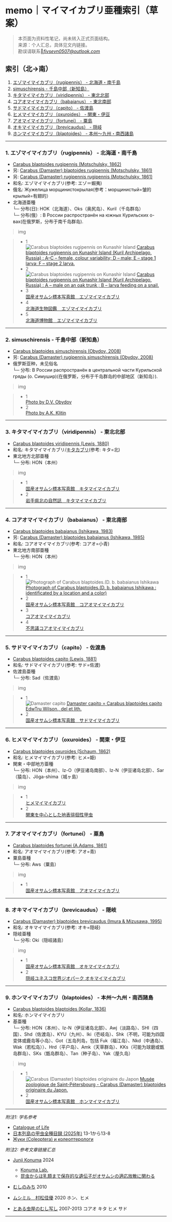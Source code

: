 # memo｜マイマイカブリ亜種索引（草案）

> 本页面为资料性笔记，尚未转入正式页面结构。  
> 来源：个人汇总，具体见文内链接。  
> 勘误请联系📧*[fivsevn0507@outlook.com](mailto:fivsevn0507@outlook.com)*

## 索引（北→南）

1. [エゾマイマイカブリ（rugipennis） - 北海道・南千島](#1-エゾマイマイカブリrugipennis--北海道南千島)
2. [simuschirensis - 千島中部（新知島）](#2-simuschirensis--千島中部新知島)
3. [キタマイマイカブリ（viridipennis） - 東北北部](#3-キタマイマイカブリviridipennis--東北北部)
4. [コアオマイマイカブリ（babaianus） - 東北南部](#4-コアオマイマイカブリbabaianus--東北南部)
5. [サドマイマイカブリ（capito） - 佐渡島](#5-サドマイマイカブリcapito--佐渡島)
6. [ヒメマイマイカブリ（oxuroides） - 関東・伊豆](#6-ヒメマイマイカブリoxuroides--関東伊豆)
7. [アオマイマイカブリ（fortunei） - 粟島](#7-アオマイマイカブリfortunei--粟島)
8. [オキマイマイカブリ（brevicaudus） - 隠岐](#8-オキマイマイカブリbrevicaudus--隠岐)
9. [ホンマイマイカブリ（blaptoides） - 本州～九州・南西諸島](#9-ホンマイマイカブリblaptoides--本州九州南西諸島)

---

### 1. エゾマイマイカブリ（rugipennis） - 北海道・南千島
- [Carabus blaptoides rugipennis (Motschulsky, 1862)](https://www.catalogueoflife.org/data/taxon/8LJJX)
- 另: [Carabus (Damaster) blaptoides rugipennis (Motschulsky, 1861)](https://japanesebeetles.jimdofree.com/目録/6-オサムシ科/6-3-オサムシ亜科/)
- 另: [Carabus (Damaster) rugipennis rugipennis (Motschulsky, 1861)](https://www.zin.ru/Animalia/coleoptera/rus/carab29.htm)
- 和名: エゾマイマイカブリ(参考: エゾ＝蝦夷)
- 俄名: Жужелица морщинистокрылая(参考：морщинистый=皱的 крылый=有翅的）
- 北海道亜種  
└─ 分布(日): HOK（北海道）、Oks（奥尻岛）、Kuril（千岛群岛）  
└─ 分布(俄）: В России распространён на южных Курильских о-вах(在俄罗斯，分布于南千岛群岛).  

> img

> - 1    
> ![Carabus blaptoides rugipennis on Kunashir Island](https://upload.wikimedia.org/wikipedia/commons/f/ff/Habitus_of_Carabus_blaptoides_rugipennis.png)
> [Carabus blaptoides rugipennis on Kunashir Island (Kuril Archipelago, Russia) : A–C – female, colour variability; D – male; E – stage 1 larva; F – stage 2 larva.](https://upload.wikimedia.org/wikipedia/commons/f/ff/Habitus_of_Carabus_blaptoides_rugipennis.png)
> - 2  
> ![Carabus blaptoides rugipennis on Kunashir Island](https://upload.wikimedia.org/wikipedia/commons/thumb/a/aa/Imago_and_larvae_of_Carabus_blaptoides_rugipennis.png/640px-Imago_and_larvae_of_Carabus_blaptoides_rugipennis.png)
> [Carabus blaptoides rugipennis on Kunashir Island (Kuril Archipelago, Russia) : A – male on an oak trunk ; B – larva feeding on a snail.](https://upload.wikimedia.org/wikipedia/commons/thumb/a/aa/Imago_and_larvae_of_Carabus_blaptoides_rugipennis.png/640px-Imago_and_larvae_of_Carabus_blaptoides_rugipennis.png)
> - 3  
> [国産オサムシ標本写真館　エゾマイマイカブリ](https://atoz2000.oiran.org/syasinnkann/hyouhonnsyasinn/sonota/osamusi/koku-osamusi-ezomaimaikaburi.htm)
> - 4  
> [北海道生物図鑑　エゾマイマイカブリ](http://gecko0912.web.fc2.com/HP3/zukan/photo/02a/ezomaimaikaburi.htm)
> - 5  
> [北海道博物館　エゾマイマイカブリ](https://jmapps.ne.jp/hmcollection1/det.html?data_id=9084)

---

### 2. simuschirensis - 千島中部（新知島）
- [Carabus blaptoides simuschirensis (Obydov, 2008)](https://www.catalogueoflife.org/data/taxon/8MHN4)
- 另: [Carabus (Damaster) rugipennis simuschirensis (Obydov, 2008)](https://www.zin.ru/Animalia/coleoptera/rus/carab29.htm)  
- 俄罗斯亚种，未见俗名  
└─ 分布: В России распространён в центральной части Курильской гряды (о. Симушир)(在俄罗斯，分布于千岛群岛的中部地区（新知岛）).  

> img  

> - 1  
> [Photo by  D.V. Obydov](https://www.zin.ru/Animalia/coleoptera/rus/damsimdo.htm)
> - 2  
> [Photo by  A.K. Klitin](https://www.zin.ru/Animalia/coleoptera/rus/damsimkl.htm)

---

### 3. キタマイマイカブリ（viridipennis） - 東北北部
- [Carabus blaptoides viridipennis (Lewis, 1880)](https://www.catalogueoflife.org/data/taxon/8LVKS)
- 和名: キタマイマイカブリ/[キタカブリ](https://japanesebeetles.jimdofree.com/目録/6-オサムシ科/6-3-オサムシ亜科/)(参考: キタ=北)
- 東北地方北部亜種  
└─ 分布: HON（本州）  

> img  

> - 1  
> [国産オサムシ標本写真館　キタマイマイカブリ](https://atoz2000.oiran.org/syasinnkann/hyouhonnsyasinn/sonota/osamusi/koku-osamusi-kitamaimaikaburi.htm)
> - 2  
> [岩手県北の自然誌　キタマイマイカブリ](https://iwate-shizen.com/konchu/kouchu/kitamaimaikaburi/kitamaimaikaburi.html)

---

### 4. コアオマイマイカブリ（babaianus） - 東北南部
- [Carabus blaptoides babaianus (Ishikawa, 1983)](https://www.catalogueoflife.org/data/taxon/8LVKN) 
- 另: [Carabus (Damaster) blaptoides babaianus (Ishikawa, 1985)](https://japanesebeetles.jimdofree.com/目録/6-オサムシ科/6-3-オサムシ亜科/)
- 和名: コアオマイマイカブリ(参考: コアオ=小青)
- 東北地方南部亜種  
└─ 分布: HON（本州）  

> img  

> - 1  
> ![Photograph of Carabus blaptoides.(D. b. babaianus Ishikawa](https://upload.wikimedia.org/wikipedia/commons/thumb/1/1e/Damaster_blaptoides_1.JPG/640px-Damaster_blaptoides_1.JPG)
> [Photograph of Carabus blaptoides.(D. b. babaianus Ishikawa : identificated by a location and a color)](https://upload.wikimedia.org/wikipedia/commons/thumb/1/1e/Damaster_blaptoides_1.JPG/640px-Damaster_blaptoides_1.JPG)
> - 2  
> [国産オサムシ標本写真館　コアオマイマイカブリ](https://atoz2000.oiran.org/syasinnkann/hyouhonnsyasinn/sonota/osamusi/koku-osamusi-koaomaimaikaburi.htm)
> - 3  
> [コアオマイマイカブリ](https://mushinavi.com/navi-insect/data-osa_maimai_koao.htm)
> - 4  
> [不思議コアオマイマイカブリ](http://hopeif.blog.fc2.com/blog-entry-1019.html)

---

### 5. サドマイマイカブリ（capito） - 佐渡島
- [Carabus blaptoides capito (Lewis, 1881)](https://www.catalogueoflife.org/data/taxon/8LVKP)
- 和名: サドマイマイカブリ(参考: サド=佐渡)
- 佐渡島亜種  
└─ 分布: Sad（佐渡島）  

> img  

> - 1  
> ![Damaster capito](https://upload.wikimedia.org/wikipedia/commons/thumb/8/88/Aid_to_the_identification_of_insects_%28Plate_125%29_%287796343040%29.jpg/640px-Aid_to_the_identification_of_insects_%28Plate_125%29_%287796343040%29.jpg)
> [Damaster capito = Carabus blaptoides capito
EdwTru Wilson., del et lith.](https://upload.wikimedia.org/wikipedia/commons/thumb/8/88/Aid_to_the_identification_of_insects_%28Plate_125%29_%287796343040%29.jpg/640px-Aid_to_the_identification_of_insects_%28Plate_125%29_%287796343040%29.jpg)
> - 2  
> [国産オサムシ標本写真館　サドマイマイカブリ](https://atoz2000.oiran.org/syasinnkann/hyouhonnsyasinn/sonota/osamusi/koku-osamusi-sadomaimaikaburi.htm)

---

### 6. ヒメマイマイカブリ（oxuroides） - 関東・伊豆
- [Carabus blaptoides oxuroides (Schaum, 1862)](https://www.catalogueoflife.org/data/taxon/8LVKR)
- 和名: ヒメマイマイカブリ(参考: ヒメ=姫)
- 関東・中部地方亜種  
└─ 分布: HON（本州）、Iz-O（伊豆诸岛南部）、Iz-N（伊豆诸岛北部）、Sar（猿岛）、Jôga-shima（城ヶ島）  

> img  

> - 1  
> [ヒメマイマイカブリ](https://mushinavi.com/navi-insect/data-osa_maimai_hime.htm)
> - 2  
> [関東を中心とした地表徘徊性甲虫](https://hyoka.nenv.k.u-tokyo.ac.jp/ground_beetle_zukan/1_osamushi/06/)

---

### 7. アオマイマイカブリ（fortunei） - 粟島
- [Carabus blaptoides fortunei (A.Adams, 1861)](https://www.catalogueoflife.org/data/taxon/8LVKQ)
- 和名: アオマイマイカブリ(参考: アオ=青)
- 粟島亜種  
└─ 分布: Aws（粟島）  

> img  

> - 1  
> [国産オサムシ標本写真館　アオマイマイカブリ](https://atoz2000.oiran.org/syasinnkann/hyouhonnsyasinn/sonota/osamusi/koku-osamusi-aomaimaikaburi.htm)

---

### 8. オキマイマイカブリ（brevicaudus） - 隠岐
- [Carabus (Damaster) blaptoides brevicaudus (Imura & Mizusawa, 1995)](https://japanesebeetles.jimdofree.com/目録/6-オサムシ科/6-3-オサムシ亜科/)
- 和名: オキマイマイカブリ(参考: オキ=隠岐)
- 隠岐亜種  
└─ 分布: Oki（隠岐諸島）  

> img  

> - 1  
> [国産オサムシ標本写真館　オキマイマイカブリ](https://atoz2000.oiran.org/syasinnkann/hyouhonnsyasinn/sonota/osamusi/koku-osamusi-okimaimaikaburi.htm)
> - 2  
> [隠岐ユネスコ世界ジオパーク オキマイマイカブリ](https://www.oki-geopark.jp/geopark-sites-features-list/957/)

---

### 9. ホンマイマイカブリ（blaptoides） - 本州～九州・南西諸島
- [Carabus blaptoides blaptoides (Kollar, 1836)](https://www.catalogueoflife.org/data/taxon/8LJJW)
- 和名: ホンマイマイカブリ
- 基亜種  
└─ 分布: HON（本州）、Iz-N（伊豆诸岛北部）、Awj（淡路岛）、SHI（四国）、Shd（佐渡岛）、KYU（九州）、Iki（壱岐岛）、Shk（不明，可能为四国变体或鹿岛等小岛）、Got（五岛列岛，包括 Fuk（福江岛）、Nkd（中通岛）、Wak（若松岛））、Hrd（平户岛）、Amk（天草群岛）、KKs（可能为球磨或甑岛群岛）、SKs（甑岛群岛）、Tan（种子岛）、Yak（屋久岛）  

> img  

> - 1  
> ![Carabus (Damaster) blaptoides originaire du Japon](https://upload.wikimedia.org/wikipedia/commons/thumb/0/00/Carabus_%28Damaster%29_blaptoides.JPG/640px-Carabus_%28Damaster%29_blaptoides.JPG)
[Musée zoologique de Saint-Pétersbourg - Carabus (Damaster) blaptoides originaire du Japon.](https://upload.wikimedia.org/wikipedia/commons/thumb/0/00/Carabus_%28Damaster%29_blaptoides.JPG/640px-Carabus_%28Damaster%29_blaptoides.JPG)
> - 2  
> [国産オサムシ標本写真館　ホンマイマイカブリ](https://atoz2000.oiran.org/syasinnkann/hyouhonnsyasinn/sonota/osamusi/koku-osamusi-honnmaikaburi.htm)

---

*附注1: 学名参考*  
- [Catalogue of Life](https://www.catalogueoflife.org/data/search?TAXON_ID=5WYSB&rank=subspecies&status=accepted&status=provisionally%20accepted)  
- [日本列島の甲虫全種目録 (2025年)](https://japanesebeetles.jimdofree.com/目録/6-オサムシ科/6-3-オサムシ亜科/) 13-1から13-8  
- [Жуки (Coleoptera) и колеоптерологи](https://www.zin.ru/Animalia/coleoptera/rus/carab29.htm)  

*附注2: 参考文章链接汇总*  
- [Junji Konuma](https://academic.oup.com/mbe/article/41/6/msae110/7690704) 2024  
  - [Konuma Lab.](https://maimaikaburi.com)  
  - [昆虫からほ乳類まで保存的な遺伝子がオサムシの適応放散に関わる](https://www.k.u-tokyo.ac.jp/information/category/press/11079.html)  
- [むしのみち](https://naturalist2008.hatenablog.com/entry/20101231/1293778424) 2010  

- [ムシミル　村松佳優](https://insect.design/koutyumoku/osamushika/maimaikaburi) 2020 ホン、ヒメ
- [とある虫屋のむし写し](https://roki.main.jp/site/sp0024.html) 2007-2013 コアオ キタ ヒメ サド

 
---
